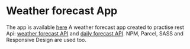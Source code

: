 # Weather forecast App

The app is available [here](https://chiarac20.github.io/weather-forecast-app)
A weather forecast app created to practise rest Api: [weather forecast API](https://api.openweathermap.org/data/2.5/forecast) and [daily forecast API](https://api.openweathermap.org/data/2.5/forecast/daily). 
NPM, Parcel, SASS and Responsive Design are used too. 
